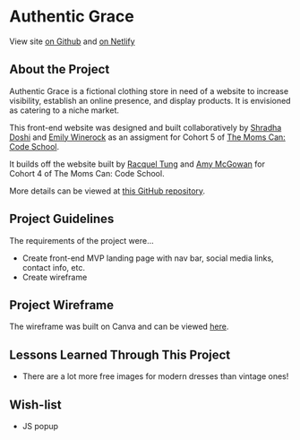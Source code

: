 
# Authentic Grace

View site [on Github](https://winerock.github.io/authentic_grace/) and [on Netlify](https://historically-authentic-grace.netlify.com/)

## About the Project

Authentic Grace is a fictional clothing store in need of a website to increase visibility, establish an online presence, and display products. It is envisioned as catering to a niche market.

This front-end website was designed and built collaboratively by [Shradha Doshi](https://shraddhakdoshi.github.io/my-portfolio/) and [Emily Winerock](https://winerock.github.io/portfolio/) as an assigment for Cohort 5 of [The Moms Can: Code School](https://www.momscan.co/). 

It builds off the website built by [Racquel Tung](https://racqcancode.github.io/portfolio-WIP) and [Amy McGowan](https://amymcgowan.dev) for Cohort 4 of The Moms Can: Code School.

More details can be viewed at [this GitHub repository](https://github.com/winerock/frontend-website). 

## Project Guidelines

The requirements of the project were...
* Create front-end MVP landing page with nav bar, social media links, contact info, etc.
* Create wireframe


## Project Wireframe

The wireframe was built on Canva and can be viewed [here](https://www.canva.com/design/DADwStfzwnM/KvTiU1HFrt9kz2fXHuKyJw/view?website#4:authentic-grace).


## Lessons Learned Through This Project
* There are a lot more free images for modern dresses than vintage ones!

## Wish-list
* JS popup